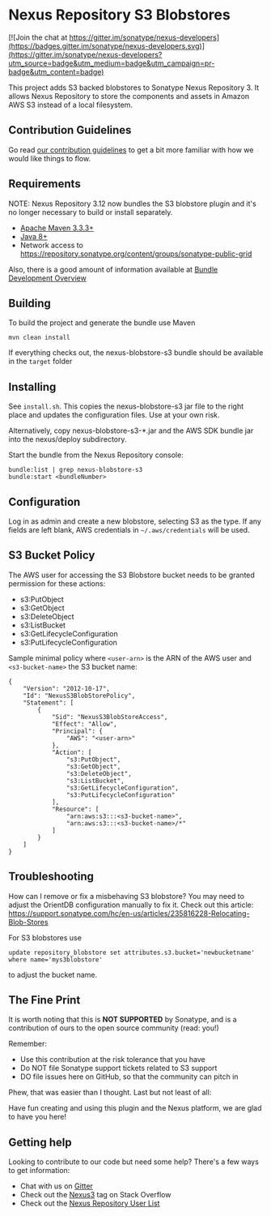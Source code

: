 <!--

    Sonatype Nexus (TM) Open Source Version
    Copyright (c) 2017-present Sonatype, Inc.
    All rights reserved. Includes the third-party code listed at http://links.sonatype.com/products/nexus/oss/attributions.

    This program and the accompanying materials are made available under the terms of the Eclipse Public License Version 1.0,
    which accompanies this distribution and is available at http://www.eclipse.org/legal/epl-v10.html.

    Sonatype Nexus (TM) Professional Version is available from Sonatype, Inc. "Sonatype" and "Sonatype Nexus" are trademarks
    of Sonatype, Inc. Apache Maven is a trademark of the Apache Software Foundation. M2eclipse is a trademark of the
    Eclipse Foundation. All other trademarks are the property of their respective owners.

-->
Nexus Repository S3 Blobstores
==============================

[![Join the chat at https://gitter.im/sonatype/nexus-developers](https://badges.gitter.im/sonatype/nexus-developers.svg)](https://gitter.im/sonatype/nexus-developers?utm_source=badge&utm_medium=badge&utm_campaign=pr-badge&utm_content=badge)

This project adds S3 backed blobstores to Sonatype Nexus Repository 3.  It allows
Nexus Repository to store the components and assets in Amazon AWS S3 instead of a
local filesystem.

Contribution Guidelines
-----------------------

Go read [our contribution guidelines](/.github/CONTRIBUTING.md) to get a bit more familiar with how
we would like things to flow.

Requirements
------------

NOTE: Nexus Repository 3.12 now bundles the S3 blobstore plugin and it's no longer necessary to build or install separately.

* [Apache Maven 3.3.3+](https://maven.apache.org/install.html)
* [Java 8+](http://www.oracle.com/technetwork/java/javase/downloads/jdk8-downloads-2133151.html)
* Network access to https://repository.sonatype.org/content/groups/sonatype-public-grid

Also, there is a good amount of information available at [Bundle Development Overview](https://help.sonatype.com/display/NXRM3/Bundle+Development#BundleDevelopment-BundleDevelopmentOverview)

Building
--------

To build the project and generate the bundle use Maven

    mvn clean install

If everything checks out, the nexus-blobstore-s3 bundle  should be available in the `target` folder


Installing
----------

See `install.sh`.  This copies the nexus-blobstore-s3 jar file to the
right place and updates the configuration files.  Use at your own
risk.

Alternatively, copy nexus-blobstore-s3-*.jar and the AWS SDK bundle
jar into the nexus/deploy subdirectory.

Start the bundle from the Nexus Repository console:

```
bundle:list | grep nexus-blobstore-s3
bundle:start <bundleNumber>
```

Configuration
-------------

Log in as admin and create a new blobstore, selecting S3 as the type.
If any fields are left blank, AWS credentials in `~/.aws/credentials`
will be used.


S3 Bucket Policy
----------------
The AWS user for accessing the S3 Blobstore bucket needs to be granted 
permission for these actions:

* s3:PutObject
* s3:GetObject
* s3:DeleteObject
* s3:ListBucket
* s3:GetLifecycleConfiguration
* s3:PutLifecycleConfiguration

Sample minimal policy where `<user-arn>` is the ARN of the AWS user and `<s3-bucket-name>` the S3 bucket name:

```
{
    "Version": "2012-10-17",
    "Id": "NexusS3BlobStorePolicy",
    "Statement": [
        {
            "Sid": "NexusS3BlobStoreAccess",
            "Effect": "Allow",
            "Principal": {
                "AWS": "<user-arn>"
            },
            "Action": [
                "s3:PutObject",
                "s3:GetObject",
                "s3:DeleteObject",
                "s3:ListBucket",
                "s3:GetLifecycleConfiguration",
                "s3:PutLifecycleConfiguration"
            ],
            "Resource": [
                "arn:aws:s3:::<s3-bucket-name>",
                "arn:aws:s3:::<s3-bucket-name>/*"
            ]
        }
    ]
}
```


Troubleshooting
---------------

How can I remove or fix a misbehaving S3 blobstore?  You may need to
adjust the OrientDB configuration manually to fix it.  Check out this article:
https://support.sonatype.com/hc/en-us/articles/235816228-Relocating-Blob-Stores

For S3 blobstores use 
```
update repository_blobstore set attributes.s3.bucket='newbucketname' where name='mys3blobstore'
```
to adjust the bucket name.

The Fine Print
--------------

It is worth noting that this is **NOT SUPPORTED** by Sonatype, and is a contribution of ours
to the open source community (read: you!)

Remember:

* Use this contribution at the risk tolerance that you have
* Do NOT file Sonatype support tickets related to S3 support
* DO file issues here on GitHub, so that the community can pitch in

Phew, that was easier than I thought. Last but not least of all:

Have fun creating and using this plugin and the Nexus platform, we are glad to have you here!

Getting help
------------

Looking to contribute to our code but need some help? There's a few ways to get information:

* Chat with us on [Gitter](https://gitter.im/sonatype/nexus-developers)
* Check out the [Nexus3](http://stackoverflow.com/questions/tagged/nexus3) tag on Stack Overflow
* Check out the [Nexus Repository User List](https://groups.google.com/a/glists.sonatype.com/forum/?hl=en#!forum/nexus-users)

